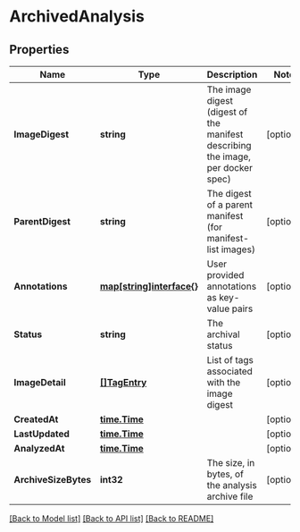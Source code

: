 # ArchivedAnalysis

## Properties
Name | Type | Description | Notes
------------ | ------------- | ------------- | -------------
**ImageDigest** | **string** | The image digest (digest of the manifest describing the image, per docker spec) | [optional] 
**ParentDigest** | **string** | The digest of a parent manifest (for manifest-list images) | [optional] 
**Annotations** | [**map[string]interface{}**](.md) | User provided annotations as key-value pairs | [optional] 
**Status** | **string** | The archival status | [optional] 
**ImageDetail** | [**[]TagEntry**](TagEntry.md) | List of tags associated with the image digest | [optional] 
**CreatedAt** | [**time.Time**](time.Time.md) |  | [optional] 
**LastUpdated** | [**time.Time**](time.Time.md) |  | [optional] 
**AnalyzedAt** | [**time.Time**](time.Time.md) |  | [optional] 
**ArchiveSizeBytes** | **int32** | The size, in bytes, of the analysis archive file | [optional] 

[[Back to Model list]](../README.md#documentation-for-models) [[Back to API list]](../README.md#documentation-for-api-endpoints) [[Back to README]](../README.md)


